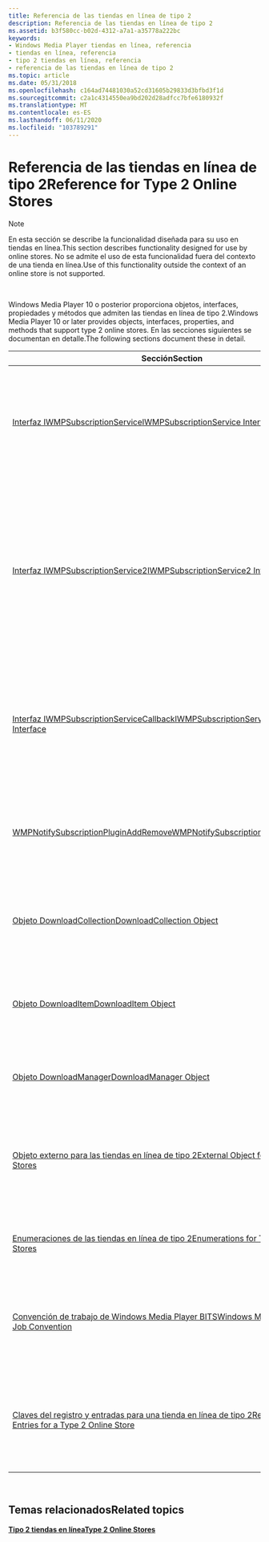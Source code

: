 ```yaml
---
title: Referencia de las tiendas en línea de tipo 2
description: Referencia de las tiendas en línea de tipo 2
ms.assetid: b3f580cc-b02d-4312-a7a1-a35778a222bc
keywords:
- Windows Media Player tiendas en línea, referencia
- tiendas en línea, referencia
- tipo 2 tiendas en línea, referencia
- referencia de las tiendas en línea de tipo 2
ms.topic: article
ms.date: 05/31/2018
ms.openlocfilehash: c164ad74481030a52cd31605b29833d3bfbd3f1d
ms.sourcegitcommit: c2a1c4314550ea9bd202d28adfcc7bfe6180932f
ms.translationtype: MT
ms.contentlocale: es-ES
ms.lasthandoff: 06/11/2020
ms.locfileid: "103789291"
---
```

# <a name="reference-for-type-2-online-stores"></a><span data-ttu-id="f8969-107">Referencia de las tiendas en línea de tipo 2</span><span class="sxs-lookup"><span data-stu-id="f8969-107">Reference for Type 2 Online Stores</span></span>

> [!Note]  
> <span data-ttu-id="f8969-108">En esta sección se describe la funcionalidad diseñada para su uso en tiendas en línea.</span><span class="sxs-lookup"><span data-stu-id="f8969-108">This section describes functionality designed for use by online stores.</span></span> <span data-ttu-id="f8969-109">No se admite el uso de esta funcionalidad fuera del contexto de una tienda en línea.</span><span class="sxs-lookup"><span data-stu-id="f8969-109">Use of this functionality outside the context of an online store is not supported.</span></span>

 

<span data-ttu-id="f8969-110">Windows Media Player 10 o posterior proporciona objetos, interfaces, propiedades y métodos que admiten las tiendas en línea de tipo 2.</span><span class="sxs-lookup"><span data-stu-id="f8969-110">Windows Media Player 10 or later provides objects, interfaces, properties, and methods that support type 2 online stores.</span></span> <span data-ttu-id="f8969-111">En las secciones siguientes se documentan en detalle.</span><span class="sxs-lookup"><span data-stu-id="f8969-111">The following sections document these in detail.</span></span>



| <span data-ttu-id="f8969-112">Sección</span><span class="sxs-lookup"><span data-stu-id="f8969-112">Section</span></span>                                                                                                        | <span data-ttu-id="f8969-113">Descripción</span><span class="sxs-lookup"><span data-stu-id="f8969-113">Description</span></span>                                                                                                                                                                 |
|----------------------------------------------------------------------------------------------------------------|-----------------------------------------------------------------------------------------------------------------------------------------------------------------------------|
| [<span data-ttu-id="f8969-114">Interfaz IWMPSubscriptionService</span><span class="sxs-lookup"><span data-stu-id="f8969-114">IWMPSubscriptionService Interface</span></span>](/previous-versions/windows/desktop/api/subscriptionservices/nn-subscriptionservices-iwmpsubscriptionservice)                                               | <span data-ttu-id="f8969-115">Proporciona métodos para aumentar la administración de derechos digitales (DRM) e iniciar procesos en segundo plano.</span><span class="sxs-lookup"><span data-stu-id="f8969-115">Provides methods to augment digital rights management (DRM) and initiate background processes.</span></span>                                                                              |
| [<span data-ttu-id="f8969-116">Interfaz IWMPSubscriptionService2</span><span class="sxs-lookup"><span data-stu-id="f8969-116">IWMPSubscriptionService2 Interface</span></span>](/previous-versions/windows/desktop/api/subscriptionservices/nn-subscriptionservices-iwmpsubscriptionservice2)                                             | <span data-ttu-id="f8969-117">Proporciona métodos para iniciar procesos en segundo plano, proporcionar información sobre la actividad de la tienda en línea y proporcionar un puntero a la interfaz principal de Windows Media Player.</span><span class="sxs-lookup"><span data-stu-id="f8969-117">Provides methods to initiate background processes, to provide information about online store activity, and to provide a pointer to the Windows Media Player core interface.</span></span> |
| [<span data-ttu-id="f8969-118">Interfaz IWMPSubscriptionServiceCallback</span><span class="sxs-lookup"><span data-stu-id="f8969-118">IWMPSubscriptionServiceCallback Interface</span></span>](/previous-versions/windows/desktop/api/subscriptionservices/nn-subscriptionservices-iwmpsubscriptionservicecallback)                               | <span data-ttu-id="f8969-119">Define un método que las tiendas en línea usan para notificar a Windows Media Player cuando se completa un proceso en segundo plano.</span><span class="sxs-lookup"><span data-stu-id="f8969-119">Defines a method that online stores use to notify Windows Media Player when a background process is completed.</span></span>                                                              |
| [<span data-ttu-id="f8969-120">WMPNotifySubscriptionPluginAddRemove</span><span class="sxs-lookup"><span data-stu-id="f8969-120">WMPNotifySubscriptionPluginAddRemove</span></span>](/previous-versions/windows/desktop/api/contentpartner/nf-contentpartner-wmpnotifysubscriptionpluginaddremove)                               | <span data-ttu-id="f8969-121">Función que se usa para notificar a Windows Media Player que se ha instalado o desinstalado un complemento.</span><span class="sxs-lookup"><span data-stu-id="f8969-121">A function used to notify Windows Media Player that a plug-in has been installed or uninstalled.</span></span>                                                                            |
| [<span data-ttu-id="f8969-122">Objeto DownloadCollection</span><span class="sxs-lookup"><span data-stu-id="f8969-122">DownloadCollection Object</span></span>](downloadcollection-object.md)                                                     | <span data-ttu-id="f8969-123">Proporciona métodos y propiedades para administrar colecciones de elementos de descarga.</span><span class="sxs-lookup"><span data-stu-id="f8969-123">Provides methods and properties to manage collections of download items.</span></span>                                                                                                    |
| [<span data-ttu-id="f8969-124">Objeto DownloadItem</span><span class="sxs-lookup"><span data-stu-id="f8969-124">DownloadItem Object</span></span>](downloaditem-object.md)                                                                 | <span data-ttu-id="f8969-125">Proporciona métodos y propiedades relacionados con las solicitudes de descarga.</span><span class="sxs-lookup"><span data-stu-id="f8969-125">Provides methods and properties relating to download requests.</span></span>                                                                                                              |
| [<span data-ttu-id="f8969-126">Objeto DownloadManager</span><span class="sxs-lookup"><span data-stu-id="f8969-126">DownloadManager Object</span></span>](downloadmanager-object.md)                                                           | <span data-ttu-id="f8969-127">Proporciona métodos para administrar colecciones de descargas.</span><span class="sxs-lookup"><span data-stu-id="f8969-127">Provides methods to manage download collections.</span></span>                                                                                                                            |
| [<span data-ttu-id="f8969-128">Objeto externo para las tiendas en línea de tipo 2</span><span class="sxs-lookup"><span data-stu-id="f8969-128">External Object for Type 2 Online Stores</span></span>](external-object-for-type-2-online-stores.md)                       | <span data-ttu-id="f8969-129">Proporciona propiedades, métodos y un evento accesible desde páginas web de la tienda en línea.</span><span class="sxs-lookup"><span data-stu-id="f8969-129">Provides properties, methods, and an event accessible from online store webpages.</span></span>                                                                                           |
| [<span data-ttu-id="f8969-130">Enumeraciones de las tiendas en línea de tipo 2</span><span class="sxs-lookup"><span data-stu-id="f8969-130">Enumerations for Type 2 Online Stores</span></span>](enumerations-for-type-2-online-stores.md)                             | <span data-ttu-id="f8969-131">Describe las enumeraciones usadas por las tiendas en línea.</span><span class="sxs-lookup"><span data-stu-id="f8969-131">Describes enumerations used by online stores.</span></span>                                                                                                                               |
| [<span data-ttu-id="f8969-132">Convención de trabajo de Windows Media Player BITS</span><span class="sxs-lookup"><span data-stu-id="f8969-132">Windows Media Player BITS Job Convention</span></span>](windows-media-player-bits-job-convention.md)                       | <span data-ttu-id="f8969-133">Describe una Convención para usar el Servicio de transferencia inteligente en segundo plano (BITS).</span><span class="sxs-lookup"><span data-stu-id="f8969-133">Describes a convention for using the Background Intelligent Transfer Service (BITS).</span></span>                                                                                        |
| [<span data-ttu-id="f8969-134">Claves del registro y entradas para una tienda en línea de tipo 2</span><span class="sxs-lookup"><span data-stu-id="f8969-134">Registry Keys and Entries for a Type 2 Online Store</span></span>](registry-keys-and-entries-for-a-type-2-online-store.md) | <span data-ttu-id="f8969-135">Describe las entradas del registro que una tienda en línea debe crear en el registro del equipo del usuario.</span><span class="sxs-lookup"><span data-stu-id="f8969-135">Describes registry entries that an online store must create in the registry on the user's computer.</span></span>                                                                         |



 

## <a name="related-topics"></a><span data-ttu-id="f8969-136">Temas relacionados</span><span class="sxs-lookup"><span data-stu-id="f8969-136">Related topics</span></span>

<dl> <dt>

[<span data-ttu-id="f8969-137">**Tipo 2 tiendas en línea**</span><span class="sxs-lookup"><span data-stu-id="f8969-137">**Type 2 Online Stores**</span></span>](type-2-online-stores.md)
</dt> </dl>

 

 




